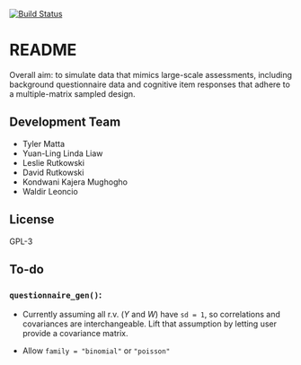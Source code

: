 [![Build Status](https://travis-ci.org/tmatta/lsasim.svg?branch=master)](https://travis-ci.org/tmatta/lsasim)

# README

Overall aim: to simulate data that mimics large-scale assessments, including background questionnaire data and cognitive item responses that adhere to a multiple-matrix sampled design. 


## Development Team
  * Tyler Matta
  * Yuan-Ling Linda Liaw
  * Leslie Rutkowski
  * David Rutkowski
  * Kondwani Kajera Mughogho
  * Waldir Leoncio

## License
  GPL-3

## To-do

### `questionnaire_gen()`:

* Currently assuming all r.v. (_Y_ and _W_) have `sd = 1`, so correlations and
covariances are interchangeable. Lift that assumption by letting user provide
a covariance matrix.

* Allow `family = "binomial"` or `"poisson"`



